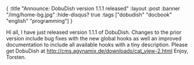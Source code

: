 {
  :title "Announce: DobuDish version 1.1.1 released"
  :layout :post
  :banner "/img/home-bg.jpg"
  :hide-disqus? true
  :tags ["dobudish" "docbook" "english" "programming"]
}

Hi all, I have just released version 1.1.1 of DobuDish. Changes to the prior version include bug fixes with the new global hooks as well an improved documentation to include all available hooks with a tiny description. Please get DobuDish at <http://cms.agynamix.de/downloads/cat_view-2.html> Enjoy, Torsten.
